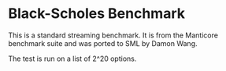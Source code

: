 # Black-Scholes Benchmark

This is a standard streaming benchmark.  It is from the Manticore
benchmark suite and was ported to SML by Damon Wang.

The test is run on a list of 2^20 options.
